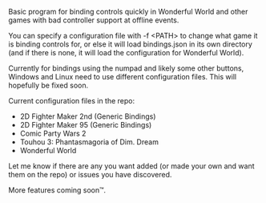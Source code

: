 Basic program for binding controls quickly in Wonderful World and other games with bad controller support at offline events.

You can specify a configuration file with -f \<PATH\> to change what game it is binding controls for, or else it will load bindings.json in its own directory (and if there is none, it will load the configuration for Wonderful World).

Currently for bindings using the numpad and likely some other buttons, Windows and Linux need to use different configuration files. This will hopefully be fixed soon.

Current configuration files in the repo:
- 2D Fighter Maker 2nd (Generic Bindings)
- 2D Fighter Maker 95 (Generic Bindings)
- Comic Party Wars 2
- Touhou 3: Phantasmagoria of Dim. Dream
- Wonderful World

Let me know if there are any you want added (or made your own and want them on the repo) or issues you have discovered.

More features coming soon™.
